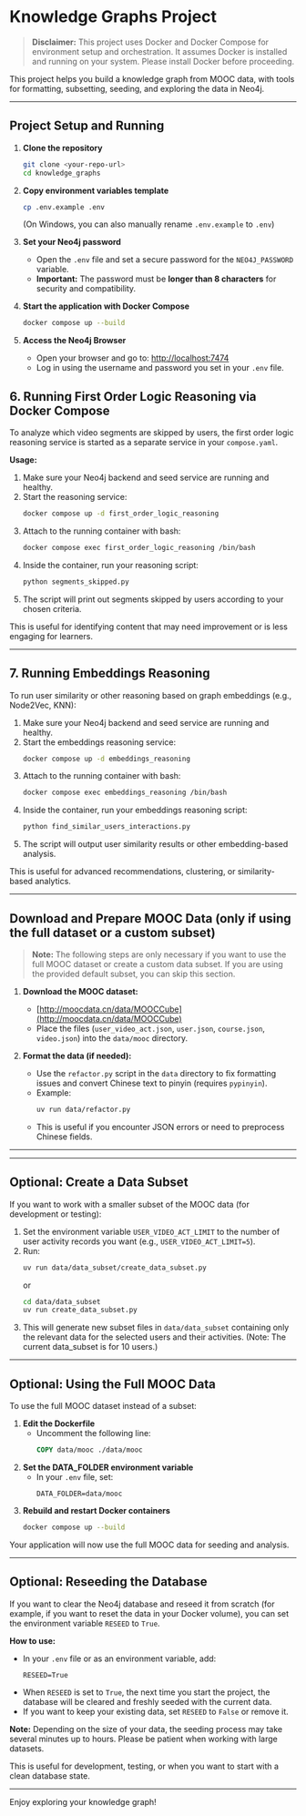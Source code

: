 
# Knowledge Graphs Project

> **Disclaimer:** This project uses Docker and Docker Compose for environment setup and orchestration. It assumes Docker is installed and running on your system. Please install Docker before proceeding.

This project helps you build a knowledge graph from MOOC data, with tools for formatting, subsetting, seeding, and exploring the data in Neo4j.

---

## Project Setup and Running

1. **Clone the repository**
   ```sh
   git clone <your-repo-url>
   cd knowledge_graphs
   ```

2. **Copy environment variables template**
   ```sh
   cp .env.example .env
   ```
   (On Windows, you can also manually rename `.env.example` to `.env`)

3. **Set your Neo4j password**
   - Open the `.env` file and set a secure password for the `NEO4J_PASSWORD` variable.
   - **Important:** The password must be **longer than 8 characters** for security and compatibility.

4. **Start the application with Docker Compose**
   ```sh
   docker compose up --build
   ```

5. **Access the Neo4j Browser**
   - Open your browser and go to: [http://localhost:7474](http://localhost:7474)
   - Log in using the username and password you set in your `.env` file.



## 6. Running First Order Logic Reasoning via Docker Compose

To analyze which video segments are skipped by users, the first order logic reasoning service is started as a separate service in your `compose.yaml`.

**Usage:**

1. Make sure your Neo4j backend and seed service are running and healthy.
2. Start the reasoning service:
   ```sh
   docker compose up -d first_order_logic_reasoning
   ```
3. Attach to the running container with bash:
   ```sh
   docker compose exec first_order_logic_reasoning /bin/bash
   ```
4. Inside the container, run your reasoning script:
   ```sh
   python segments_skipped.py
   ```
5. The script will print out segments skipped by users according to your chosen criteria.

This is useful for identifying content that may need improvement or is less engaging for learners.

---

## 7. Running Embeddings Reasoning

To run user similarity or other reasoning based on graph embeddings (e.g., Node2Vec, KNN):

1. Make sure your Neo4j backend and seed service are running and healthy.
2. Start the embeddings reasoning service:
   ```sh
   docker compose up -d embeddings_reasoning
   ```
3. Attach to the running container with bash:
   ```sh
   docker compose exec embeddings_reasoning /bin/bash
   ```
4. Inside the container, run your embeddings reasoning script:
   ```sh
   python find_similar_users_interactions.py
   ```
5. The script will output user similarity results or other embedding-based analysis.

This is useful for advanced recommendations, clustering, or similarity-based analytics.

---


## Download and Prepare MOOC Data (only if using the full dataset or a custom subset)

> **Note:** The following steps are only necessary if you want to use the full MOOC dataset or create a custom data subset. If you are using the provided default subset, you can skip this section.

1. **Download the MOOC dataset:**
   - [http://moocdata.cn/data/MOOCCube](http://moocdata.cn/data/MOOCCube)
   - Place the files (`user_video_act.json`, `user.json`, `course.json`, `video.json`) into the `data/mooc` directory.

2. **Format the data (if needed):**
   - Use the `refactor.py` script in the `data` directory to fix formatting issues and convert Chinese text to pinyin (requires `pypinyin`).
   - Example:
     ```sh
     uv run data/refactor.py
     ```
   - This is useful if you encounter JSON errors or need to preprocess Chinese fields.

---




---


## Optional: Create a Data Subset

If you want to work with a smaller subset of the MOOC data (for development or testing):

1. Set the environment variable `USER_VIDEO_ACT_LIMIT` to the number of user activity records you want (e.g., `USER_VIDEO_ACT_LIMIT=5`).
2. Run:
   ```sh
   uv run data/data_subset/create_data_subset.py
   ```
   or
   ```sh
   cd data/data_subset
   uv run create_data_subset.py
   ```
3. This will generate new subset files in `data/data_subset` containing only the relevant data for the selected users and their activities. (Note: The current data_subset is for 10 users.)

---

## Optional: Using the Full MOOC Data

To use the full MOOC dataset instead of a subset:

1. **Edit the Dockerfile**
   - Uncomment the following line:
     ```dockerfile
     COPY data/mooc ./data/mooc
     ```
2. **Set the DATA_FOLDER environment variable**
   - In your `.env` file, set:
     ```env
     DATA_FOLDER=data/mooc
     ```
3. **Rebuild and restart Docker containers**
   ```sh
   docker compose up --build
   ```

Your application will now use the full MOOC data for seeding and analysis.

---

## Optional: Reseeding the Database

If you want to clear the Neo4j database and reseed it from scratch (for example, if you want to reset the data in your Docker volume), you can set the environment variable `RESEED` to `True`.

**How to use:**

- In your `.env` file or as an environment variable, add:
   ```env
   RESEED=True
   ```
- When `RESEED` is set to `True`, the next time you start the project, the database will be cleared and freshly seeded with the current data.
- If you want to keep your existing data, set `RESEED` to `False` or remove it.

**Note:** Depending on the size of your data, the seeding process may take several minutes up to hours. Please be patient when working with large datasets.

This is useful for development, testing, or when you want to start with a clean database state.

---

Enjoy exploring your knowledge graph!